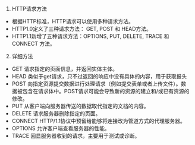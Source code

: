 
1. HTTP请求方法

* 根据HTTP标准，HTTP请求可以使用多种请求方法。
* HTTP1.0定义了三种请求方法： GET, POST 和 HEAD方法。
* HTTP1.1新增了五种请求方法：OPTIONS, PUT, DELETE, TRACE 和 CONNECT 方法。

2. 详细方法

* GET	请求指定的页面信息，并返回实体主体。
* HEAD	类似于get请求，只不过返回的响应中没有具体的内容，用于获取报头
* POST	向指定资源提交数据进行处理请求（例如提交表单或者上传文件）。数据被包含在请求体中。POST请求可能会导致新的资源的建立和/或已有资源的修改。
* PUT	从客户端向服务器传送的数据取代指定的文档的内容。
* DELETE	请求服务器删除指定的页面。
* CONNECT	HTTP/1.1协议中预留给能够将连接改为管道方式的代理服务器。
* OPTIONS	允许客户端查看服务器的性能。
* TRACE	回显服务器收到的请求，主要用于测试或诊断。